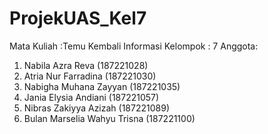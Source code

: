 # ProjekUAS_Kel7
Mata Kuliah  :Temu Kembali Informasi
Kelompok     : 7
Anggota:
1. Nabila Azra Reva (187221028)
2. Atria Nur Farradina (187221030) 
3. Nabigha Muhana Zayyan (187221035)
4. Jania Elysia Andiani (187221057)
5. Nibras Zakiyya Azizah (187221089)
6. Bulan Marselia Wahyu Trisna (187221100)
